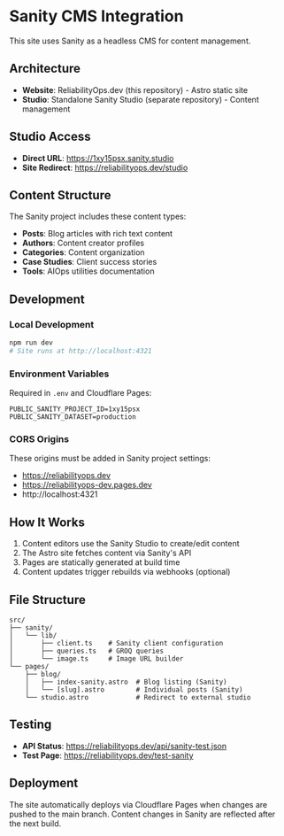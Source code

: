 # Sanity CMS Integration

This site uses Sanity as a headless CMS for content management.

## Architecture

- **Website**: ReliabilityOps.dev (this repository) - Astro static site
- **Studio**: Standalone Sanity Studio (separate repository) - Content management

## Studio Access

- **Direct URL**: https://1xy15psx.sanity.studio
- **Site Redirect**: https://reliabilityops.dev/studio

## Content Structure

The Sanity project includes these content types:
- **Posts**: Blog articles with rich text content
- **Authors**: Content creator profiles
- **Categories**: Content organization
- **Case Studies**: Client success stories
- **Tools**: AIOps utilities documentation

## Development

### Local Development
```bash
npm run dev
# Site runs at http://localhost:4321
```

### Environment Variables
Required in `.env` and Cloudflare Pages:
```
PUBLIC_SANITY_PROJECT_ID=1xy15psx
PUBLIC_SANITY_DATASET=production
```

### CORS Origins
These origins must be added in Sanity project settings:
- https://reliabilityops.dev
- https://reliabilityops-dev.pages.dev
- http://localhost:4321

## How It Works

1. Content editors use the Sanity Studio to create/edit content
2. The Astro site fetches content via Sanity's API
3. Pages are statically generated at build time
4. Content updates trigger rebuilds via webhooks (optional)

## File Structure

```
src/
├── sanity/
│   └── lib/
│       ├── client.ts    # Sanity client configuration
│       ├── queries.ts   # GROQ queries
│       └── image.ts     # Image URL builder
└── pages/
    ├── blog/
    │   ├── index-sanity.astro  # Blog listing (Sanity)
    │   └── [slug].astro        # Individual posts (Sanity)
    └── studio.astro            # Redirect to external studio
```

## Testing

- **API Status**: https://reliabilityops.dev/api/sanity-test.json
- **Test Page**: https://reliabilityops.dev/test-sanity

## Deployment

The site automatically deploys via Cloudflare Pages when changes are pushed to the main branch. Content changes in Sanity are reflected after the next build.
